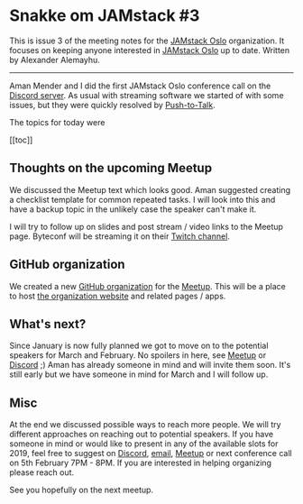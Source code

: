 # Snakke om JAMstack #3

This is issue 3 of the meeting notes for the [JAMstack Oslo][7] organization.
It focuses on keeping anyone interested in [JAMstack Oslo][7] up to date.
Written by Alexander Alemayhu. 

---

Aman Mender and I did the first JAMstack Oslo conference call on the [Discord server][0].
As usual with streaming software we started of with some issues, but they were
quickly resolved by [Push-to-Talk][1].

The topics for today were

[[toc]]

## Thoughts on the upcoming Meetup

We discussed the Meetup text which looks good. Aman suggested creating a
checklist template for common repeated tasks. I will look into this and have a
backup topic in the unlikely case the speaker can't make it.

I will try to follow up on slides and post stream / video links to the Meetup
page.  Byteconf will be streaming it on their [Twitch channel][2].

## GitHub organization

We created a new [GitHub organization][5] for the [Meetup][3]. This will be a
place to host [the organization website][4] and related pages / apps.

## What's next?

Since January is now fully planned we got to move on to the potential speakers
for March and February. No spoilers in here, see [Meetup][3] or [Discord][0] ;)
Aman has already someone in mind and will invite them soon.  It's still early
but we have someone in mind for March and I will follow up.

## Misc

At the end we discussed possible ways to reach more people.  We will try
different approaches on reaching out to potential speakers.  If you have
someone in mind or would like to present in any of the available slots for
2019, feel free to suggest on [Discord][0], [email][8], [Meetup][3] or next
conference call on 5th February 7PM - 8PM. If you are interested in helping
organizing please reach out.

See you hopefully on the next meetup.


[0]: https://discord.gg/rE3pcSw
[1]: https://support.discordapp.com/hc/en-us/articles/211376518-Voice-Input-Modes-101-Push-to-Talk-Voice-Activated-
[2]: https://www.twitch.tv/byteconf
[3]: https://www.meetup.com/JAMstack-Oslo/
[4]: https://oslo.jamstack.no
[5]: https://github.com/JAMstack-Oslo/org-website
[7]: https://www.meetup.com/JAMstack-Oslo/
[8]: mailto:a@alemayhu.com
